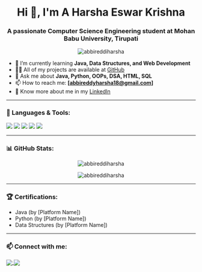 <h1 align="center">Hi 👋, I'm A Harsha Eswar Krishna</h1>
<h3 align="center">A passionate Computer Science Engineering student at Mohan Babu University, Tirupati</h3>

<p align="center">
  <img src="https://komarev.com/ghpvc/?username=abbireddiharsha&label=Profile%20views&color=0e75b6&style=flat" alt="abbireddiharsha" />
</p>

- 🌱 I’m currently learning **Java, Data Structures, and Web Development**
- 👨‍💻 All of my projects are available at [GitHub](https://github.com/Harshaeswar)
- 💬 Ask me about **Java, Python, OOPs, DSA, HTML, SQL**
- 📫 How to reach me: **[abbireddyharsha18@gmail.com]**
- 📄 Know more about me in my [LinkedIn](www.linkedin.com/in/abbireddi-harsha-153503260)

---

### 🚀 Languages & Tools:
<p align="left">
  <img src="https://img.shields.io/badge/Java-007396?style=for-the-badge&logo=java&logoColor=white"/>
  <img src="https://img.shields.io/badge/Python-3776AB?style=for-the-badge&logo=python&logoColor=white"/>
  <img src="https://img.shields.io/badge/HTML5-e34c26?style=for-the-badge&logo=html5&logoColor=white"/>
  <img src="https://img.shields.io/badge/CSS3-1572B6?style=for-the-badge&logo=css3&logoColor=white"/>
  <img src="https://img.shields.io/badge/MySQL-00000F?style=for-the-badge&logo=mysql&logoColor=white"/>
</p>

---

### 📊 GitHub Stats:
<p align="center">
  <img src="https://github-readme-stats.vercel.app/api?username=abbireddiharsha&show_icons=true&theme=radical" alt="abbireddiharsha" />
</p>

<p align="center">
  <img src="https://github-readme-streak-stats.herokuapp.com/?user=abbireddiharsha&theme=radical" alt="abbireddiharsha" />
</p>

---

### 🏆 Certifications:
- Java (by [Platform Name])
- Python (by [Platform Name])
- Data Structures (by [Platform Name])

---

### 📫 Connect with me:
<p align="left">
  <a href="https://linkedin.com/in/your-linkedin" target="blank">
    <img align="center" src="https://img.shields.io/badge/-LinkedIn-blue?style=for-the-badge&logo=linkedin&logoColor=white" />
  </a>
  <a href="mailto:your-email@example.com" target="blank">
    <img align="center" src="https://img.shields.io/badge/-Gmail-D14836?style=for-the-badge&logo=gmail&logoColor=white" />
  </a>
</p>
